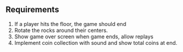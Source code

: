 ## Requirements
1. If a player hits the floor, the game should end
2. Rotate the rocks around their centers.
3. Show game over screen when game ends, allow replays
4. Implement coin collection with sound and show total coins at end. 